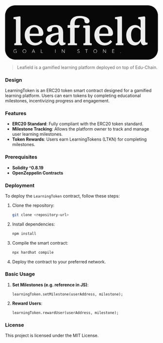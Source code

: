 ![Leafield](./assets/leafield.png)

> Leafield is a gamified learning platform deployed on top of Edu-Chain.

### Design 

LearningToken is an ERC20 token smart contract designed for a gamified learning platform. Users can earn tokens by completing educational milestones, incentivizing progress and engagement.

### Features

- **ERC20 Standard**: Fully compliant with the ERC20 token standard.
- **Milestone Tracking**: Allows the platform owner to track and manage user learning milestones.
- **Token Rewards**: Users earn LearningTokens (LTKN) for completing milestones.

### Prerequisites

- **Solidity ^0.8.19**
- **OpenZeppelin Contracts**

### Deployment

To deploy the `LearningToken` contract, follow these steps:

1. Clone the repository:
    ```bash
    git clone <repository-url>
    ```

2. Install dependencies:
    ```bash
    npm install
    ```

3. Compile the smart contract:
    ```bash
    npx hardhat compile
    ```

4. Deploy the contract to your preferred network.

### Basic Usage

1. **Set Milestones (e.g. reference in JS)**:
    ```solidity
    learningToken.setMilestone(userAddress, milestone);
    ```

2. **Reward Users**:
    ```solidity
    learningToken.rewardUser(userAddress, milestone);
    ```

### License

This project is licensed under the MIT License.
